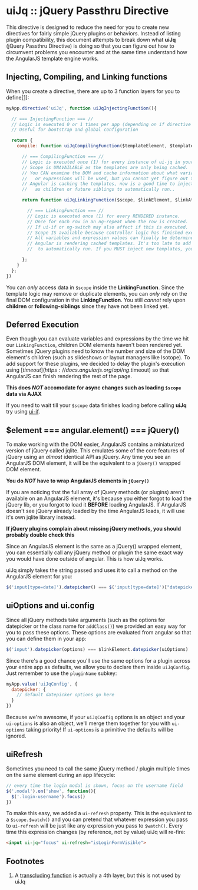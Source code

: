 # uiJq :: jQuery Passthru Directive

This directive is designed to reduce the need for you to create new directives for fairly simple jQuery plugins or behaviors. Instead of listing plugin compatibility, this document attempts to break down what **uiJq** (jQuery Passthru Directive) is doing so that you can figure out how to circumvent problems you encounter and at the same time understand how the AngularJS template engine works.

## Injecting, Compiling, and Linking functions

When you create a directive, there are up to 3 function layers for you to define[[1]](#footnotes):

```js
myApp.directive('uiJq', function uiJqInjectingFunction(){

  // === InjectingFunction === //
  // Logic is executed 0 or 1 times per app (depending on if directive is used).
  // Useful for bootstrap and global configuration

  return {
    compile: function uiJqCompilingFunction($templateElement, $templateAttributes) {

      // === CompilingFunction === //
      // Logic is executed once (1) for every instance of ui-jq in your original UNRENDERED template.
      // Scope is UNAVAILABLE as the templates are only being cached.
      // You CAN examine the DOM and cache information about what variables
      //   or expressions will be used, but you cannot yet figure out their values.
      // Angular is caching the templates, now is a good time to inject new angular templates 
      //   as children or future siblings to automatically run..

      return function uiJqLinkingFunction($scope, $linkElement, $linkAttributes) {

        // === LinkingFunction === //
        // Logic is executed once (1) for every RENDERED instance.
        // Once for each row in an ng-repeat when the row is created.
        // If ui-if or ng-switch may also affect if this is executed.
        // Scope IS available because controller logic has finished executing.
        // All variables and expression values can finally be determined.
        // Angular is rendering cached templates. It's too late to add templates for angular
        //  to automatically run. If you MUST inject new templates, you must $compile them manually.

      };
    }
  };
})
```

You can _only_ access data in `$scope` inside the **LinkingFunction**. Since the template logic may remove or duplicate elements, you can _only_ rely on the final DOM configuration in the **LinkingFunction**. You still _cannot_ rely upon **children** or **following-siblings** since they have not been linked yet.

## Deferred Execution
Even though you can evaluate variables and expressions by the time we hit our `LinkingFunction`, children DOM elements haven't been rendered yet. Sometimes jQuery plugins need to know the number and size of the DOM element's children (such as slideshows or layout managers like Isotope). To add support for these plugins, we decided to delay the plugin's execution using [$timeout](https://docs.angularjs.org/api/ng.$timeout) so that AngularJS can finish rendering the rest of the page.

**This does _NOT_ accomodate for async changes such as loading `$scope` data via AJAX**

If you need to wait till your `$scope` data finishes loading before calling **uiJq** try using [ui-if](https://angular-ui.github.com/#directives-if).

## $element === angular.element() === jQuery()

To make working with the DOM easier, AngularJS contains a miniaturized version of jQuery called jqlite. This emulates some of the core features of jQuery using an _almost_ identical API as jQuery. Any time you see an AngularJS DOM element, it will be the equivalent to a `jQuery()` wrapped DOM element.

**You do _NOT_ have to wrap AngularJS elements in `jQuery()`**

If you are noticing that the full array of jQuery methods (or plugins) aren't available on an AngularJS element, it's because you either forgot to load the jQuery lib, or you forgot to load it **BEFORE** loading AngularJS. If AngularJS doesn't see jQuery already loaded by the time AngularJS loads, it will use it's own jqlite library instead.

**If jQuery plugins complain about missing jQuery methods, you should probably double check this**

Since an AngularJS element is the same as a jQuery() wrapped element, you can essentially call any jQuery method or plugin the same exact way you would have done outside of angular. This is how uiJq works.

uiJq simply takes the string passed and uses it to call a method on the AngularJS element for you:

```js
$('input[type=date]').datepicker() === $('input[type=date]')["datepicker"]() === $linkElement["datepicker"]()
```

## uiOptions and ui.config

Since all jQuery methods take arguments (such as the options for datepicker or the class name for `addClass()`) we provided an easy way for you to pass these options. These options are evaluated from angular so that you can define them in your app:

```js
$('input').datepicker(options) === $linkElement.datepicker(uiOptions)
```

Since there's a good chance you'll use the same options for a plugin across your entire app as defaults, we allow you to declare them inside `uiJqConfig`. Just remember to use the `pluginName` subkey:

```js
myApp.value('uiJqConfig', {
  datepicker: {
    // default datepicker options go here
  }
})
```

Because we're awesome, if your `uiJqConfig` options is an object and your `ui-options` is also an object, we'll merge them together for you with `ui-options` taking priority! If `ui-options` is a primitive the defaults will be ignored.

## uiRefresh

Sometimes you need to call the same jQuery method / plugin multiple times on the same element during an app lifecycle:

```js
// every time the login modal is shown, focus on the username field
$('.modal').on('show', function(){
  $('.login-username').focus()
})
```

To make this easy, we added a `ui-refresh` property. This is the equivalent to a `$scope.$watch()` and you can pretend that whatever expression you pass to `ui-refresh` will be just like any expression you pass to `$watch()`. Every time this expression changes (by reference, not by value) uiJq will re-fire:

```html
<input ui-jq="focus" ui-refresh="isLoginFormVisible">
```

## Footnotes

1. A [transcluding function](https://docs.angularjs.org/guide/directive) is actually a 4th layer, but this is not used by uiJq
